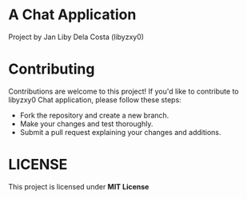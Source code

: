 # A Chat Application 
Project by Jan Liby Dela Costa (libyzxy0)

# Contributing

Contributions are welcome to this project! If you'd like to contribute to libyzxy0 Chat application, please follow these steps:

* Fork the repository and create a new branch.
* Make your changes and test thoroughly.
* Submit a pull request explaining your changes and additions.

# LICENSE 
This project is licensed under **MIT License**
